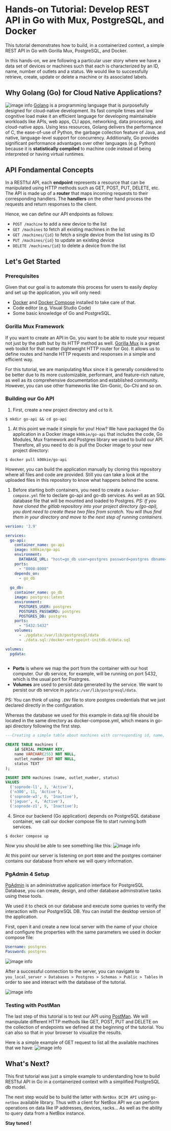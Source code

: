 # Hands-on Tutorial: Develop REST API in Go with Mux, PostgreSQL, and Docker

This tutorial demonstrates how to build, in a containerized context, a simple REST API in Go with Gorilla Mux, PostgreSQL, and Docker. 

In this hands-on, we are following a particular user story where we have a data set of devices or machines such that each is characterized by an ID, name, number of outlets and a status. We would like to successfully retrieve, create, update or delete a machine or its associated labels.

## Why Golang (Go) for Cloud Native Applications?
![image info](./Documentation/gopic.jpg)
[Golang](https://go.dev/) is a programming language that is purposefully designed for cloud-native development. Its fast compile times and low cognitive load make it an efficient language for developing maintainable workloads like APIs, web apps, CLI apps, networking, data processing, and cloud-native apps. 
Using less resources, Golang delivers the performance of C, the ease-of-use of Python, the garbage collection feature of Java, and native, language-level support for concurrency. Additionally, Go provides significant performance advantages over other languages (e.g. Python) because it is **statistically compiled** to machine code instead of being interpreted or having virtual runtimes.

## API Fondamental Concepts
In a RESTful API, each **endpoint** represents a resource that can be manipulated using HTTP methods such as GET, POST, PUT, DELETE, etc. The API is made up of a **router** that maps incoming requests to their corresponding handlers. The **handlers** on the other hand process the requests and return responses to the client.

Hence, we can define our API endpoints as follows:
- `POST /machine` to add a new device to the list
- `GET /machines` to fetch all existing machines in the list
- `GET /machines/{id}` to fetch a single device from the list using its ID
- `PUT /machines/{id}` to update an existing device
- `DELETE /machines/{id}` to delete a device from the list
## Let's Get Started 
### Prerequisites
Given that our goal is to automate this process for users to easily deploy and set up the application, you will only need:
- [Docker](https://www.docker.com/get-started/) and [Docker Compose](https://docs.docker.com/compose/install/) installed to take care of that. 
- Code editor (e.g. Visual Studio Code)
- Some basic knowledge of Go and PostgreSQL.

### Gorilla Mux Framework
If you want to create an API in Go, you want to be able to route your request not just by the path but by its HTTP method as well. [Gorilla Mux](https://www.gorillatoolkit.org/) is a great web toolkit for that matter (lightweight HTTP router for Go). It allows us to define routes and handle HTTP requests and responses in a simple and efficient way.  

For this tutorial, we are manipulating Mux since it is generally considered to be better due to its more customizable, performant, and feature-rich nature, as well as its comprehensive documentation and established community. However, you can use other frameworks like Gin-Gonic, Go-Chi and so on.

### Building our Go API
1. First, create a new project directory and `cd` to it.
```
$ mkdir go-api && cd go-api 
```

1. At this point we made it simple for you! How? We have packaged the Go application in a Docker image `k00kie/go-api` that includes the code, Go Modules, Mux framework and Postgres library we used to build our API. Therefore, all you need to do is pull the Docker image to your new project directory:
```
$ docker pull k00kie/go-api
```
However, you can build the application manually by cloning this repository where all files and code are provided. Still you can take a look at the uploaded files in this repository to know what happens behind the scene.

1. Before starting both containers, you need to create a `docker-compose.yml` file to declare go-api and go-db services. As well as an SQL database file that will be mounted and loaded to Postgres.
_PS: If you have cloned the gitlab repository into your project directory (go-api), you dont need to create these two files from scratch. You will thus find them in your directory and move to the next step of running containers._

```yml
version: '3.9'

services:
  go-api:
    container_name: go-api
    image: k00kie/go-api
    environment:
      DATABASE_URL: "host=go_db user=postgres password=postgres dbname=postgres sslmode=disable"
    ports: 
      - "8008:8008"
    depends_on:
      - go_db
    
  go_db:
    container_name: go_db
    image: postgres:latest
    environment:
      POSTGRES_USER: postgres
      POSTGRES_PASSWORD: postgres
      POSTGRES_DB: postgres
    ports:
      - "5432:5432"
    volumes:
      - ./pgdata:/var/lib/postgresql/data
      - ./data.sql:/docker-entrypoint-initdb.d/data.sql

volumes:
  pgdata:
  
```  
- **Ports** is where we map the port from the container with our host computer. Our db service, for example, will be running on port 5432, which is the usual port for Postrgres.
- **Volumes**	are used to persist data generated by the service. We want to persist our db service in `pgdata:/var/lib/postgresql/data`.

PS: You can think of using `.ENV` file to store postgres credentials that we just declared directly in the configuration.

Whereas the database we used for this example in data.sql file should be located in the same directory as docker-compose.yml, which means in go-api directory following the first step.
```sql
---Creating a simple table about machines with corresponding id, name, outlet number and status

CREATE TABLE machines (
    id SERIAL PRIMARY KEY,
    name VARCHAR(255) NOT NULL,
    outlet_number INT NOT NULL,
    status TEXT
);

INSERT INTO machines (name, outlet_number, status)
VALUES
  ('sopnode-l1', 3, 'Active'),
  ('n300', 11, 'Active'),
  ('sopnode-w3', 0, 'Inactive'),
  ('jaguar', 4, 'Active'),
  ('sopnode-z1', 9, 'Inactive');
```

4. Since our backend (Go application) depends on PostgreSQL database container, we call our docker compose file to start running both services.
```
$ docker compose up
``` 
Now you should be able to see something like this:
![image info](./Documentation/2running.png)

At this point our server is listening on port `8080` and the postgres container contains our database from where we will query information.

### PgAdmin 4 Setup
[PgAdmin](https://www.pgadmin.org/) is an administrative application interface for PostgreSQL Database, you can create, design, and other database adminstrative tasks using these tools. 

We used it to check on our database and execute some queries to verify the interaction with our PostgreSQL DB. You can install the desktop version of the application.

First, open it and create a new local server with the name of your choice and configure the properties with the same parameters we used in docker compose file:

```yml
Username: postgres 
Password: postgres
```
![image info](./Documentation/pgadminprop.png)

After a successful connection to the server, you can navigate to `you_local_server > Databases > Postgres > Schemas > Public > Tables` in order to see and interact with the database of the tutorial.

![image info](./Documentation/pgadmin.png)

### Testing with PostMan
The last step of this tutorial is to test our API using [PostMan](https://www.postman.com/). We will manipulate different HTTP methods like GET, POST, PUT and DELETE on the collection of endepoints we defined at the beginning of the tutorial. You can also so that in your browser to visualize the results.

Here is a simple example of GET request to list all the available machines that we have:
![image info](./Documentation/postman1.png)

## What's Next?
This first tutorial was just a simple example to understanding how to build RESTful API in Go in a containerized context with a simplified PostgreSQL db model. 

The next step would be to build the latter with `NetBox DCIM API` using `go-netbox` available library. Thus with a client for NetBox API we can perform operations on data like IP addresses, devices, racks... As well as the ability to query data from a NetBox instance.

**Stay tuned !**

